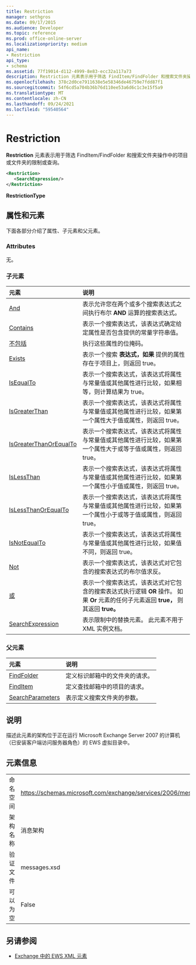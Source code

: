 ```yaml
---
title: Restriction
manager: sethgros
ms.date: 09/17/2015
ms.audience: Developer
ms.topic: reference
ms.prod: office-online-server
ms.localizationpriority: medium
api_name:
- Restriction
api_type:
- schema
ms.assetid: 77f19014-d112-4999-8e83-ecc32a117a73
description: Restriction 元素表示用于筛选 FindItem/FindFolder 和搜索文件夹操作中的项目或文件夹的限制或查询。
ms.openlocfilehash: 378c2d0ce7911638e5e58346de46759e7fdd87f1
ms.sourcegitcommit: 54f6cd5a704b36b76d110ee53a6d6c1c3e15f5a9
ms.translationtype: MT
ms.contentlocale: zh-CN
ms.lasthandoff: 09/24/2021
ms.locfileid: "59540564"
---
```

# <a name="restriction"></a>Restriction

**Restriction** 元素表示用于筛选 FindItem/FindFolder 和搜索文件夹操作中的项目或文件夹的限制或查询。 
  
```xml
<Restriction>
   <SearchExpression/>
</Restriction>
```

 **RestrictionType**
## <a name="attributes-and-elements"></a>属性和元素

下面各部分介绍了属性、子元素和父元素。
  
### <a name="attributes"></a>Attributes

无。
  
### <a name="child-elements"></a>子元素

|**元素**|**说明**|
|:-----|:-----|
|[And](and.md) <br/> |表示允许您在两个或多个搜索表达式之间执行布尔 **AND** 运算的搜索表达式。  <br/> |
|[Contains](contains.md) <br/> |表示一个搜索表达式，该表达式确定给定属性是否包含提供的常量字符串值。  <br/> |
|[不包括](excludes.md) <br/> |执行这些属性的位掩码。  <br/> |
|[Exists](exists.md) <br/> |表示一个搜索 **表达式，如果** 提供的属性存在于项目上，则返回 true。  <br/> |
|[IsEqualTo](isequalto.md) <br/> |表示一个搜索表达式，该表达式将属性与常量值或其他属性进行比较，如果相等，则计算结果为 true。  <br/> |
|[IsGreaterThan](isgreaterthan.md) <br/> |表示一个搜索表达式，该表达式将属性与常量值或其他属性进行比较，如果第一个属性大于值或属性，则返回 true。  <br/> |
|[IsGreaterThanOrEqualTo](isgreaterthanorequalto.md) <br/> |表示一个搜索表达式，该表达式将属性与常量值或其他属性进行比较，如果第一个属性大于或等于值或属性，则返回 true。  <br/> |
|[IsLessThan](islessthan.md) <br/> |表示一个搜索表达式，该表达式将属性与常量值或其他属性进行比较，如果第一个属性小于值或属性，则返回 true。  <br/> |
|[IsLessThanOrEqualTo](islessthanorequalto.md) <br/> |表示一个搜索表达式，该表达式将属性与常量值或其他属性进行比较，如果第一个属性小于或等于值或属性，则返回 true。  <br/> |
|[IsNotEqualTo](isnotequalto.md) <br/> |表示一个搜索表达式，该表达式将属性与常量值或其他属性进行比较，如果值不同，则返回 true。  <br/> |
|[Not](not.md) <br/> |表示一个搜索表达式，该表达式对它包含的搜索表达式的布尔值求反。  <br/> |
|[或](or.md) <br/> |表示一个搜索表达式，该表达式对它包含的搜索表达式执行逻辑 **OR** 操作。 如果 **Or** 元素的任何子元素返回 **true，** 则其返回 **true。**  <br/> |
|[SearchExpression](searchexpression.md) <br/> |表示限制中的替换元素。 此元素不用于 XML 实例文档。  <br/> |
   
### <a name="parent-elements"></a>父元素

|**元素**|**说明**|
|:-----|:-----|
|[FindFolder](findfolder.md) <br/> |定义标识邮箱中的文件夹的请求。  <br/> |
|[FindItem](finditem.md) <br/> |定义查找邮箱中的项目的请求。  <br/> |
|[SearchParameters](searchparameters.md) <br/> |表示定义搜索文件夹的参数。  <br/> |
   
## <a name="remarks"></a>说明

描述此元素的架构位于正在运行 Microsoft Exchange Server 2007 的计算机（已安装客户端访问服务器角色）的 EWS 虚拟目录中。
  
## <a name="element-information"></a>元素信息

|||
|:-----|:-----|
|命名空间  <br/> |https://schemas.microsoft.com/exchange/services/2006/messages  <br/> |
|架构名称  <br/> |消息架构  <br/> |
|验证文件  <br/> |messages.xsd  <br/> |
|可以为空  <br/> |False  <br/> |
   
## <a name="see-also"></a>另请参阅



- [Exchange 中的 EWS XML 元素](ews-xml-elements-in-exchange.md)

